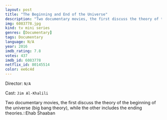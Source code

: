 ```yaml
---
layout: post
title: "The Beginning and End of the Universe"
description: "Two documentary movies, the first discuss the theory of the beginning of the universe (big bang theory), while the other includes the ending theories.::Ehab Shaaban.."
img: 6083778.jpg
kind: tv mini series
genres: [Documentary]
tags: Documentary 
language: N/A
year: 2016
imdb_rating: 7.8
votes: 437
imdb_id: 6083778
netflix_id: 80145514
color: ee6c4d
---
```

Director: `N/A`  

Cast: `Jim Al-Khalili` 

Two documentary movies, the first discuss the theory of the beginning of the universe (big bang theory), while the other includes the ending theories.::Ehab Shaaban